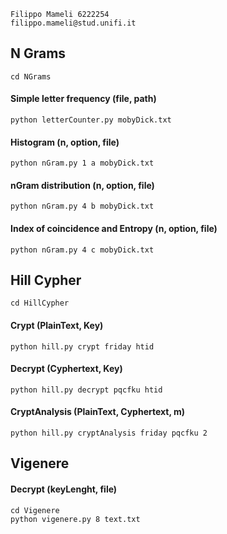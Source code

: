```
Filippo Mameli 6222254
filippo.mameli@stud.unifi.it
```

## N Grams
```
cd NGrams
```
#### Simple letter frequency (file, path)
`python letterCounter.py mobyDick.txt`

#### Histogram (n, option, file)
`python nGram.py 1 a mobyDick.txt`

#### nGram distribution (n, option, file)
`python nGram.py 4 b mobyDick.txt`

#### Index of coincidence and Entropy (n, option, file)
`python nGram.py 4 c mobyDick.txt`

## Hill Cypher
```
cd HillCypher
```
#### Crypt (PlainText, Key)
`python hill.py crypt friday htid`
#### Decrypt (Cyphertext, Key)
`python hill.py decrypt pqcfku htid`
#### CryptAnalysis (PlainText, Cyphertext, m)
`python hill.py cryptAnalysis friday pqcfku 2`

## Vigenere

#### Decrypt (keyLenght, file)
```
cd Vigenere
python vigenere.py 8 text.txt
```

